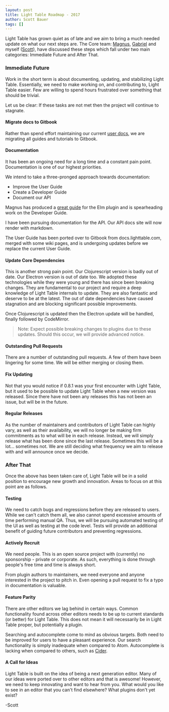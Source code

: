 ```yaml
---
layout: post
title: Light Table Roadmap - 2017
author: Scott Bauer
tags: []
---
```


Light Table has grown quiet as of late and we aim to bring a much needed update on what our next steps are. The Core team: [Magnus](https://github.com/rundis), [Gabriel](https://github.com/cldwalker) and myself ([Scott](https://github.com/sbauer322)), have discussed these steps which fall under two main categories: Immediate Future and After That.

### Immediate Future

Work in the short term is about documenting, updating, and stabilizing Light Table. Essentially, we need to make working on, and contributing to, Light Table easier. Few are willing to spend hours frustrated over something that should be trivial.

Let us be clear: If these tasks are not met then the project will continue to stagnate.

#### Migrate docs to Gitbook

Rather than spend effort maintaining our current [user docs](http://docs.lighttable.com), we are migrating all guides and tutorials to Gitbook.

#### Documentation

It has been an ongoing need for a long time and a constant pain point. Documentation is one of our highest priorities.

We intend to take a three-pronged approach towards documentation:

- Improve the User Guide
- Create a Developer Guide
- Document our API

Magnus has produced a [great guide](https://rundis.gitbooks.io/elm-light-guide/content/) for the Elm plugin and is spearheading work on the Developer Guide.

I have been pursuing documentation for the API. Our API docs site will now render with markdown.

The User Guide has been ported over to Gitbook from docs.lighttable.com, merged with some wiki pages, and is undergoing updates before we replace the current User Guide.

#### Update Core Dependencies

This is another strong pain point. Our Clojurescript version is badly out of date. Our Electron version is out of date too. We adopted these technologies while they were young and there has since been breaking changes. They are fundamental to our project and require a deep knowledge of Light Table internals to update. They are also fantastic and deserve to be at the latest. The out of date dependencies have caused stagnation and are blocking significant possible improvements.

Once Clojurescript is updated then the Electron update will be handled, finally followed by CodeMirror.

>Note: Expect possible breaking changes to plugins due to these updates. Should this occur, we will provide advanced notice.

#### Outstanding Pull Requests

There are a number of outstanding pull requests. A few of them have been lingering for some time. We will be either merging or closing them.

#### Fix Updating

Not that you would notice if 0.8.1 was your first encounter with Light Table, but it used to be possible to update Light Table when a new version was released. Since there have not been any releases this has not been an issue, but will be in the future.

#### Regular Releases

As the number of maintainers and contributors of Light Table can highly vary, as well as their availability, we will no longer be making firm commitments as to what will be in each release. Instead, we will simply release what has been done since the last release. Sometimes this will be a lot... sometimes not. We are still deciding what frequency we aim to release with and will announce once we decide.

### After That

Once the above has been taken care of, Light Table will be in a solid position to encourage new growth and innovation. Areas to focus on at this point are as follows.

#### Testing

We need to catch bugs and regressions before they are released to users. While we can't catch them all, we also cannot spend excessive amounts of time performing manual QA. Thus, we will be pursuing automated testing of the UI as well as testing at the code level. Tests will provide an additional benefit of guiding future contributors and preventing regressions.

#### Actively Recruit

We need people. This is an open source project with (currently) no sponsorship - private or corporate. As such, everything is done through people's free time and time is always short.

From plugin authors to maintainers, we need everyone and anyone interested in the project to pitch in. Even opening a pull request to fix a typo in documentation is valuable.

#### Feature Parity

There are other editors we lag behind in certain ways. Common functionality found across other editors needs to be up to current standards (or better) for Light Table. This does not mean it will necessarily be in Light Table proper, but potentially a plugin.

Searching and autocomplete come to mind as obvious targets. Both need to be improved for users to have a pleasant experience. Our search functionality is simply inadequate when compared to Atom. Autocomplete is lacking when compared to others, such as [Cider](https://github.com/clojure-emacs/cider).

#### A Call for Ideas

Light Table is built on the idea of being a next generation editor. Many of our ideas were ported over to other editors and that is awesome! However, we need to keep innovating and want to hear from you. What would you like to see in an editor that you can't find elsewhere? What plugins don't yet exist?

-Scott

